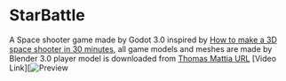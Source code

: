 # StarBattle
A Space shooter game made by Godot 3.0
inspired by [How to make a 3D space shooter in 30 minutes](https://www.youtube.com/watch?v=t_zN-7Xggw4&list=PLZlYha_B4PAFlCqzYcb4xD2S6wRoa-us4&index=18&t=518s), 
all game models and meshes are made by Blender 3.0
player model is downloaded from [Thomas Mattia URL](https://free3d.com/3d-model/spacecraft-54534.html) 
[Video Link][![Preview](https://www.youtube.com/watch?v=vRZbnC_ZnMI)
